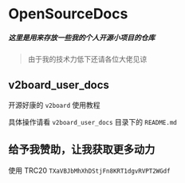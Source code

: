 # OpenSourceDocs

##### 这里是用来存放一些我的个人开源小项目的仓库
> 由于我的技术力低下还请各位大佬见谅


## v2board_user_docs
开源好康的 `v2board` 使用教程

具体操作请看 `v2board_user_docs` 目录下的 `README.md`


## 给予我赞助，让我获取更多动力
使用 TRC20 `TXaVBJbMhXhDStjFn8KRT1dgvRVPT2WGdf`
